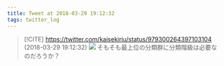 ```yaml
---
title: Tweet at 2018-03-29 19:12:32
tags: twitter_log
---
```


> [!CITE] https://twitter.com/kaisekiriu/status/979300264397103104 (2018-03-29 19:12:32)
> ![](https://twitter.com/kaisekiriu/status/979300264397103104)
> そもそも最上位の分類群に分類階級は必要なのだろうか？
